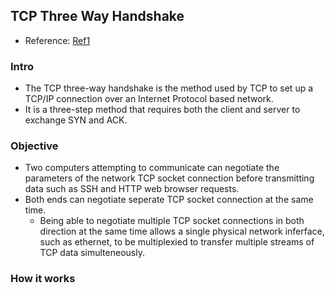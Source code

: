 ## TCP Three Way Handshake

- Reference: [Ref1](http://www.techopedia.com/definition/10339/three-way-handshake)
### Intro
- The TCP three-way handshake is the method used by TCP to set up a TCP/IP connection over an Internet Protocol based network.
- It is a three-step method that requires both the client and server to exchange SYN and ACK.

### Objective
- Two computers attempting to communicate can negotiate the parameters of the network TCP socket connection before transmitting data such as SSH and HTTP web browser requests.
- Both ends can negotiate seperate TCP socket connection at the same time. 
  - Being able to negotiate multiple TCP socket connections in both direction at the same time allows a single physical network inferface, such as ethernet, to be multiplexied to transfer multiple streams of TCP data simulteneously.
  
### How it works

